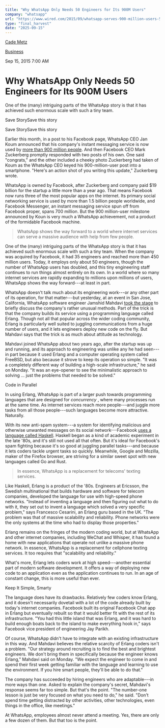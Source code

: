 ```yaml
---
title: "Why WhatsApp Only Needs 50 Engineers for Its 900M Users"
company: "whatsapp"
url: "https://www.wired.com/2015/09/whatsapp-serves-900-million-users-50-engineers/"
type: "final_harvest"
date: "2025-09-15"
---
```


[Cade Metz](/author/cade-metz/)

[Business](/category/business)

Sep 15, 2015 7:00 AM

# Why WhatsApp Only Needs 50 Engineers for Its 900M Users

One of the (many) intriguing parts of the WhatsApp story is that it has achieved such enormous scale with such a tiny team.

Save StorySave this story

Save StorySave this story

Earlier this month, in a post to his Facebook page, WhatsApp CEO Jan Koum announced that his company's instant messaging service is now used by [more than 900 million people](https://www.facebook.com/jan.koum/posts/10153580960970011?pnref=story). And then Facebook CEO Mark Zuckerberg promptly responded with two posts of his own. One said "congrats," and the other included a cheeky photo Zuckerberg had taken of Koum as the WhatsApp CEO keyed his 900-million-user post into a smartphone. "Here's an action shot of you writing this update," Zuckerberg wrote.

WhatsApp is owned by Facebook, after Zuckerberg and company paid $19 billion for the startup a little more than a year ago. That means Facebook now runs three of the most popular apps on the internet. Its primary social networking service is used by more than 1.5 billion people worldwide, and Facebook Messenger, an instant messaging service spun off from Facebook proper, spans 700 million. But the 900 million-user milestone announced by Koun is very much a WhatsApp achievement, not a product of the formidable Facebook machine.

> WhatsApp shows the way forward to a world where internet services can serve a massive audience with help from few people.

One of the (many) intriguing parts of the WhatsApp story is that it has achieved such enormous scale with such a tiny team. When the company was acquired by Facebook, it had 35 engineers and reached more than 450 million users. Today, it employs only about 50 engineers, though the number of WhatsApp users has doubled, and this tiny engineering staff continues to run things almost entirely on its own. In a world where so many internet services are rapidly expanding to millions upon millions of users, WhatsApp shows the way forward---at least in part.

WhatsApp doesn't talk much about its engineering work---or any other part of its operation, for that matter---but yesterday, at an event in San Jose, California, WhatsApp software engineer Jamshid Mahdavi [took the stage](https://www.youtube.com/watch?v=57Ch2j8U0lk) to briefly discuss the company's rather unusual methods. Part of the trick is that the company builds its service using a programming language called Erlang. Though not all that popular across the wider coding community, Erlang is particularly well suited to juggling communications from a huge number of users, and it lets engineers deploy new code on the fly. But Mahdavi says that the trick is as much about attitude as technology.

Mahdavi joined WhatsApp about two years ago, after the startup was up and running, and its approach to engineering was unlike any he had seen---in part because it used Erlang and a computer operating system called FreeBSD, but also because it strove to keep its operation so simple. "It was a completely different way of building a high-scale infrastructure," he said on Monday. "It was an eye-opener to see the minimalistic approach to solving ... just the problems that needed to be solved."

Code in Parallel

In using Erlang, WhatsApp is part of a larger push towards programming languages that are designed for _concurrency_ , where many processes run at the same time. As internet services reach more people---and juggle more tasks from all those people---such languages become more attractive. Naturally.

With its new anti-spam system---a system for identifying malicious and otherwise unwanted messages on its social network---Facebook [uses a language called Haskell](https://www.wired.com/2015/09/facebooks-new-anti-spam-system-hints-future-coding/). Haskell began as a kind of academic experiment in the late '80s, and it's still not used all that often. But it's ideal for Facebook's spam fighting because it's so good at juggling parallel tasks---and because it lets coders tackle urgent tasks so quickly. Meanwhile, Google and Mozilla, maker of the Firefox browser, are striving for a similar sweet spot with new languages called Go and Rust.

> In essence, WhatsApp is a replacement for telecoms' texting services.

Like Haskell, Erlang is a product of the '80s. Engineers at Ericsson, the Swedish multinational that builds hardware and software for telecom companies, developed the language for use with high-speed phone networks. "Instead of inventing a language and then figuring out what to do with it, they set out to invent a language which solved a very specific problem," says Francesco Cesarini, an Erlang guru based in the UK. "The problem was that of massive scalability and reliability. Phone networks were the only systems at the time who had to display those properties."

Erlang remains on the fringes of the modern coding world, but at WhatsApp and other internet companies, including WeChat and Whisper, it has found a home with new applications that operate not unlike a massive phone network. In essence, WhatsApp is a replacement for cellphone texting services. It too requires that "scalability and reliability."

What's more, Erlang lets coders work at high speed---another essential part of modern software development. It offers a way of deploying new code to an application even as the application continues to run. In an age of constant change, this is more useful than ever.

Keep It Simple, Smarty

The language does have its drawbacks. Relatively few coders know Erlang, and it doesn't necessarily dovetail with a lot of the code already built by today's internet companies. Facebook built its original Facebook Chat app in Erlang but eventually rebuilt so that it would better fit with the rest of its infrastructure. "You had this little island that was Erlang, and it was hard to build enough boats back to the island to make everything hook in," says Facebook vice president of engineering Jay Parikh.

Of course, WhatsApp didn't have to integrate with an existing infrastructure in this way. And Mahdavi believes the relative scarcity of Erlang coders isn't a problem. "Our strategy around recruiting is to find the best and brightest engineers. We don't bring them in specifically because the engineer knows Erlang," Mahdavi said on Monday. "We expect the engineer to come in and spend their first week getting familiar with the language and learning to use the environment. If you hire smart people, they'll be able to do that."

The company has succeeded by hiring engineers who are adaptable---in more ways than one. Asked to explain the company's secret, Mahdavi's response seems far too simple. But that's the point. "The number-one lesson is just be very focused on what you need to do," he said. "Don't spend time getting distracted by other activities, other technologies, even things in the office, like meetings."

At WhatsApp, employees almost never attend a meeting. Yes, there are only a few dozen of them. But that too is the point.
